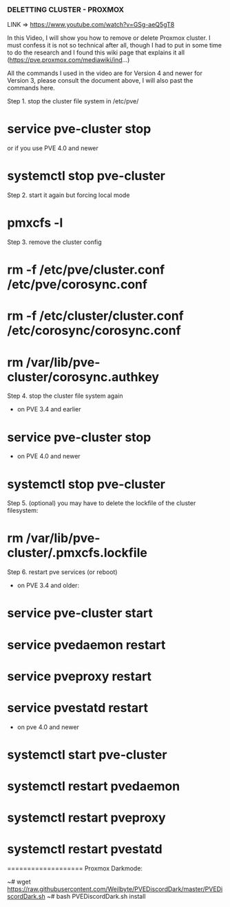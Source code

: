 ### DELETTING CLUSTER - PROXMOX

LINK => https://www.youtube.com/watch?v=GSg-aeQ5gT8


In this Video, I will show you how to remove or delete Proxmox cluster. I must confess it is not so technical after all, though I had to put in some time to do the research and I found this wiki page that explains it all (https://pve.proxmox.com/mediawiki/ind...)

All the commands I used in the video are for Version 4 and newer for Version 3, please consult the document above, I will also past the commands here.

Step 1. stop the cluster file system in /etc/pve/

# service pve-cluster stop

or if you use PVE 4.0 and newer

# systemctl stop pve-cluster

Step 2. start it again but forcing local mode
# pmxcfs -l

Step 3. remove the cluster config

# rm -f /etc/pve/cluster.conf /etc/pve/corosync.conf
# rm -f /etc/cluster/cluster.conf /etc/corosync/corosync.conf
# rm /var/lib/pve-cluster/corosync.authkey

Step 4. stop the cluster file system again
 - on PVE 3.4 and earlier
# service pve-cluster stop
 -  on PVE 4.0 and newer
# systemctl stop pve-cluster

Step 5. (optional) you may have to delete the lockfile of the cluster filesystem:
# rm /var/lib/pve-cluster/.pmxcfs.lockfile

Step 6. restart pve services (or reboot)
 - on PVE 3.4 and older:
# service pve-cluster start
# service pvedaemon restart
# service pveproxy restart
# service pvestatd restart

- on pve 4.0 and newer
# systemctl start pve-cluster
# systemctl restart pvedaemon
# systemctl restart pveproxy
# systemctl restart pvestatd


===================
Proxmox Darkmode:

~# wget https://raw.githubusercontent.com/Weilbyte/PVEDiscordDark/master/PVEDiscordDark.sh
~# bash PVEDiscordDark.sh install
